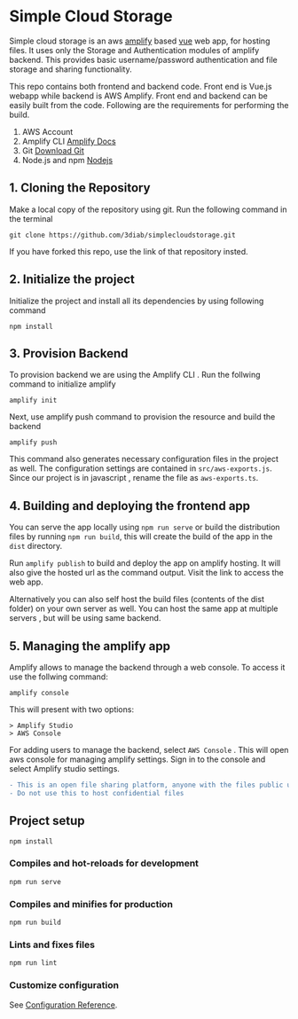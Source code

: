 # Simple Cloud Storage

Simple cloud storage is an aws [amplify](https://aws.amazon.com/amplify/) based [vue](https://vuejs.org/) web app, for hosting files.
It uses only the Storage and Authentication modules of amplify backend. This provides basic username/password authentication and file storage and sharing functionality.

This repo contains both frontend and backend code. Front end is Vue.js webapp while backend is AWS Amplify. Front end and backend can be easily built from the code. Following are the requirements for performing the build.

1. AWS Account
2. Amplify CLI [Amplify Docs ](https://docs.amplify.aws/cli/) 
3. Git [Download Git](https://git-scm.com/)
3. Node.js and npm [Nodejs](https://nodejs.org/en/)

## 1. Cloning the Repository
Make a local copy of the repository using git. Run the following command in the terminal
```
git clone https://github.com/3diab/simplecloudstorage.git
```
If you have forked this repo, use the link of that repository insted.

## 2. Initialize the project

Initialize the project and install all its dependencies by using following command

``` 
npm install
```

## 3. Provision Backend

To provision backend we are using the Amplify CLI . Run the follwing command to initialize amplify

```
amplify init
```
Next, use amplify push command to provision the resource and build the backend

```
amplify push
```

This command also generates necessary configuration files in the project as well. The configuration settings are contained in ``src/aws-exports.js``. Since our project is in javascript , rename the file as ``aws-exports.ts``.

## 4. Building and deploying the frontend app

You can serve the app locally using ``npm run serve`` or build the distribution files by running ``npm run build``, this will create the build of the app in the ``dist`` directory. 

Run `` amplify publish `` to build and deploy the app on amplify hosting. It will also give the hosted url as the command output. Visit the link to access the web app.


Alternatively you can also self host the build files (contents of the dist folder) on your own server as well. You can host the same app at multiple servers , but will be using same backend.

## 5. Managing the amplify app

Amplify allows to manage the backend through a web console. To access it use the follwing command:
```
amplify console
```
This will present with two options:
```
> Amplify Studio
> AWS Console
```
For adding users to manage the backend, select ``AWS Console`` . This will open aws console for managing amplify settings.
Sign in  to the console and select Amplify studio settings.



```diff
- This is an open file sharing platform, anyone with the files public url can download the file. 
- Do not use this to host confidential files
```


## Project setup
```
npm install
```

### Compiles and hot-reloads for development
```
npm run serve
```

### Compiles and minifies for production
```
npm run build
```

### Lints and fixes files
```
npm run lint
```

### Customize configuration
See [Configuration Reference](https://cli.vuejs.org/config/).
